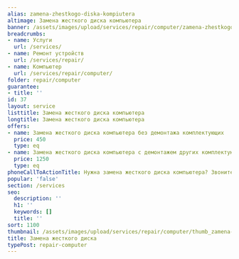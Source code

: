 ```yaml
---
alias: zamena-zhestkogo-diska-kompiutera
altimage: Замена жесткого диска компьютера
banner: /assets/images/upload/services/repair/computer/zamena-zhestkogo-diska-kompiutera.jpg
breadcrumbs:
- name: Услуги
  url: /services/
- name: Ремонт устройств
  url: /services/repair/
- name: Компьютер
  url: /services/repair/computer/
folder: repair/computer
guarantee:
- title: ''
id: 37
layout: service
listtitle: Замена жесткого диска компьютера
longtitle: Замена жесткого диска компьютера
offers:
- name: Замена жесткого диска компьютера без демонтажа комплектующих
  price: 450
  type: eq
- name: Замена жесткого диска компьютера с демонтажем других комплектующих
  price: 1250
  type: eq
phoneCallToActionTitle: Нужна замена жесткого диска компьютера? Звоните!
popular: 'false'
section: /services
seo:
  description: ''
  h1: ''
  keywords: []
  title: ''
sort: 1100
thumbnail: /assets/images/upload/services/repair/computer/thumb_zamena-zhestkogo-diska-kompiutera.jpg
title: Замена жесткого диска
typePost: repair-computer
---
```

